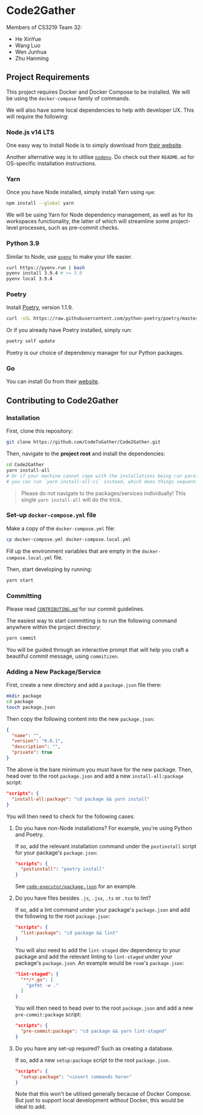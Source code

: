 # Code2Gather

Members of CS3219 Team 32:

- He XinYue
- Wang Luo
- Wen Junhua
- Zhu Hanming

## Project Requirements

This project requires Docker and Docker Compose to be installed. We will be using the `docker-compose` family of commands.

We will also have some local dependencies to help with developer UX. This will require the following:

### Node.js v14 LTS

One easy way to install Node is to simply download from [their website](https://nodejs.org/en/).

Another alternative way is to utilise [`nodenv`](https://github.com/nodenv/nodenv). Do check out their `README.md` for OS-specific installation instructions.

### Yarn

Once you have Node installed, simply install Yarn using `npm`:

```sh
npm install --global yarn
```

We will be using Yarn for Node dependency management, as well as for its workspaces functionality, the latter of which will streamline some project-level processes, such as pre-commit checks.

### Python 3.9

Similar to Node, use [`pyenv`](https://github.com/pyenv/pyenv) to make your life easier.

```bash
curl https://pyenv.run | bash
pyenv install 3.9.4 # >= 3.9
pyenv local 3.9.4
```

### Poetry

Install [Poetry](https://python-poetry.org), version 1.1.9.

```bash
curl -sSL https://raw.githubusercontent.com/python-poetry/poetry/master/install-poetry.py | env POETRY_VERSION=1.1.9 python -
```

Or if you already have Poetry installed, simply run:

```sh
poetry self update
```

Poetry is our choice of dependency manager for our Python packages.

### Go

You can install Go from their [website](https://golang.org/doc/install).

## Contributing to Code2Gather

### Installation

First, clone this repository:

```sh
git clone https://github.com/CodeToGather/Code2Gather.git
```

Then, navigate to the **project root** and install the dependencies:

```sh
cd Code2Gather
yarn install-all
# Or if your machine cannot cope with the installations being run parallel,
# you can run `yarn install-all-ci` instead, which does things sequentially
```

> Please do not navigate to the packages/services individually! This single `yarn install-all` will do the trick.

### Set-up `docker-compose.yml` file

Make a copy of the `docker-compose.yml` file:

```sh
cp docker-compose.yml docker-compose.local.yml
```

Fill up the environment variables that are empty in the `docker-compose.local.yml` file.

Then, start developing by running:

```sh
yarn start
```

### Committing

Please read [`CONTRIBUTING.md`](CONTRIBUTING.md) for our commit guidelines.

The easiest way to start committing is to run the following command anywhere within the project directory:

```sh
yarn commit
```

You will be guided through an interactive prompt that will help you craft a beautiful commit message, using `commitizen`.

### Adding a New Package/Service

First, create a new directory and add a `package.json` file there:

```sh
mkdir package
cd package
touch package.json
```

Then copy the following content into the new `package.json`:

```json
{
  "name": "",
  "version": "0.0.1",
  "description": "",
  "private": true
}
```

The above is the bare minimum you must have for the new package. Then, head over to the root `package.json` and add a new `install-all:package` script:

```json
"scripts": {
  "install-all:package": "cd package && yarn install"
}
```

You will then need to check for the following cases:

1. Do you have non-Node installations? For example, you're using Python and Poetry.

   If so, add the relevant installation command under the `postinstall` script for your package's `package.json`:

   ```json
   "scripts": {
     "postinstall": "poetry install"
   }
   ```

   See [`code-executor/package.json`](code-executor/package.json) for an example.

1. Do you have files besides `.js`, `.jsx`, `.ts` or `.tsx` to lint?

   If so, add a lint command under your package's `package.json` and add the following to the root `package.json`:

   ```json
   "scripts": {
     "lint:package": "cd package && lint"
   }
   ```

   You will also need to add the `lint-staged` dev dependency to your package and add the relevant linting to `lint-staged` under your package's `package.json`. An example would be `room`'s `package.json`:

   ```json
   "lint-staged": {
     "**/*.go": [
       "gofmt -w ."
     ]
   }
   ```

   You will then need to head over to the root `package.json` and add a new `pre-commit:package` script:

   ```json
   "scripts": {
     "pre-commit:package": "cd package && yarn lint-staged"
   }
   ```

1. Do you have any set-up required? Such as creating a database.

   If so, add a new `setup:package` script to the root `package.json`.

   ```json
   "scripts": {
     "setup:package": "<insert commands here>"
   }
   ```

   Note that this won't be utilised generally because of Docker Compose. But just to support local development without Docker, this would be ideal to add.
